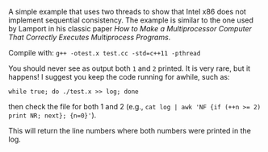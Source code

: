A simple example that uses two threads to show that Intel x86 does not implement
sequential consistency. The example is similar to the one used by Lamport in
his classic paper *How to Make a Multiprocessor Computer That Correctly Executes 
Multiprocess Programs*.

Compile with: `g++ -otest.x test.cc -std=c++11 -pthread`

You should never see as output both `1` and `2` printed. It is very rare, but
it happens! I suggest you keep the code running for awhile, such as:

`while true; do ./test.x >> log; done`

then check the file for both 1 and 2 (e.g., `cat log | awk 'NF {if (++n >= 2) print NR; next}; {n=0}'`).

This will return the line numbers where both numbers were printed in the log.
